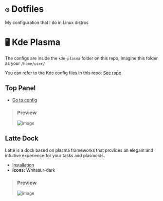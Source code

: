 # `⚙️` Dotfiles
My configuration that I do in Linux distros

# `🖥️` Kde Plasma
The configs are inside the `kde-plasma` folder on this repo, imagine this folder as your `/home/user/`

You can refer to the Kde config files in this repo: [See repo](https://github.com/shalva97/kde-configuration-files)
## Top Panel
* [Go to config](https://github.com/astindev/dotfiles/blob/main/kde-plasma/.config/plasma-org.kde.plasma.desktop-appletsrc)

> ### Preview
> ![image](https://user-images.githubusercontent.com/52360869/173232859-f8a65768-cc7d-4ec0-b9ea-4a0c6fa7700c.png)

## Latte Dock
Latte is a dock based on plasma frameworks that provides an elegant and intuitive experience for your tasks and plasmoids.
* [Installation](https://github.com/KDE/latte-dock#installation)
* **Icons:** Whitesur-dark

> ### Preview
> ![image](https://user-images.githubusercontent.com/52360869/173231555-f6680d6d-e306-4ec9-a9d0-2463cccc2f97.png)
